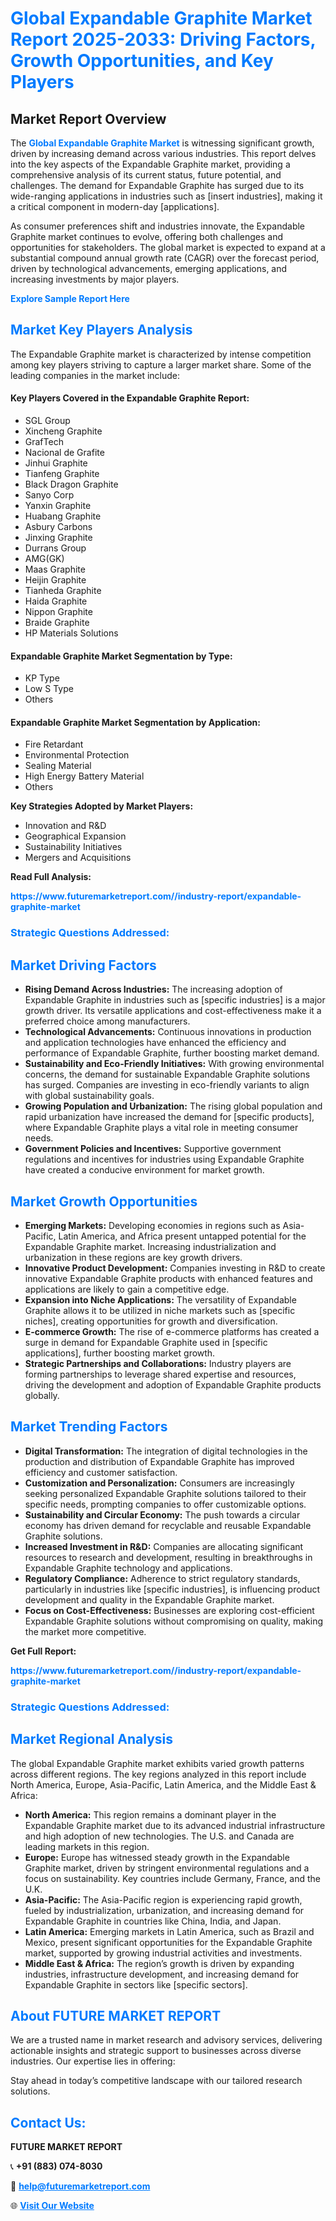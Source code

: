 <h1 style="color: #007BFF;">Global Expandable Graphite Market Report 2025-2033: Driving Factors, Growth Opportunities, and Key Players</h1>

<section id="overview">
<h2>Market Report Overview</h2>
<p>The <a href="https://www.futuremarketreport.com//industry-report/expandable-graphite-market" style="color: #007BFF; text-decoration: none;"><strong>Global Expandable Graphite Market</strong></a> is witnessing significant growth, driven by increasing demand across various industries. This report delves into the key aspects of the Expandable Graphite market, providing a comprehensive analysis of its current status, future potential, and challenges. The demand for Expandable Graphite has surged due to its wide-ranging applications in industries such as [insert industries], making it a critical component in modern-day [applications].</p>
<p>As consumer preferences shift and industries innovate, the Expandable Graphite market continues to evolve, offering both challenges and opportunities for stakeholders. The global market is expected to expand at a substantial compound annual growth rate (CAGR) over the forecast period, driven by technological advancements, emerging applications, and increasing investments by major players.</p>
</section>

<section id="overview">
<p><a href="https://www.futuremarketreport.com//request-sample/reportId=50366" style="color: #007BFF; text-decoration: none;"><strong>Explore Sample Report Here</strong></a></p>
</section>

<section id="key-players">
<h2 style="color: #007BFF;">Market Key Players Analysis</h2>
<p>The Expandable Graphite market is characterized by intense competition among key players striving to capture a larger market share. Some of the leading companies in the market include:</p>
<h4>Key Players Covered in the Expandable Graphite Report:</h4>
<ul><li>SGL Group</li><li>Xincheng Graphite</li><li>GrafTech</li><li>Nacional de Grafite</li><li>Jinhui Graphite</li><li>Tianfeng Graphite</li><li>Black Dragon Graphite</li><li>Sanyo Corp</li><li>Yanxin Graphite</li><li>Huabang Graphite</li><li>Asbury Carbons</li><li>Jinxing Graphite</li><li>Durrans Group</li><li>AMG(GK)</li><li>Maas Graphite</li><li>Heijin Graphite</li><li>Tianheda Graphite</li><li>Haida Graphite</li><li>Nippon Graphite</li><li>Braide Graphite</li><li>HP Materials Solutions</li></ul>
<h4>Expandable Graphite Market Segmentation by Type:</h4>
<ul><li>KP Type</li><li>Low S Type</li><li>Others</li></ul>

<h4>Expandable Graphite Market Segmentation by Application:</h4>
<ul><li>Fire Retardant</li><li>Environmental Protection</li><li>Sealing Material</li><li>High Energy Battery Material</li><li>Others</li></ul>
<p><strong>Key Strategies Adopted by Market Players:</strong></p>
<ul>
<li>Innovation and R&D</li>
<li>Geographical Expansion</li>
<li>Sustainability Initiatives</li>
<li>Mergers and Acquisitions</li>
</ul>
</section>

<section>
<p><strong>Read Full Analysis: </strong></p><a href="https://www.futuremarketreport.com//industry-report/expandable-graphite-market" style="color: #007BFF; text-decoration: none;"><strong>https://www.futuremarketreport.com//industry-report/expandable-graphite-market</strong></a>
<h3 style="color: #007BFF;">Strategic Questions Addressed:</h3>
</section>

<section id="driving-factors">
<h2 style="color: #007BFF;">Market Driving Factors</h2>
<ul>
<li><strong>Rising Demand Across Industries:</strong> The increasing adoption of Expandable Graphite in industries such as [specific industries] is a major growth driver. Its versatile applications and cost-effectiveness make it a preferred choice among manufacturers.</li>
<li><strong>Technological Advancements:</strong> Continuous innovations in production and application technologies have enhanced the efficiency and performance of Expandable Graphite, further boosting market demand.</li>
<li><strong>Sustainability and Eco-Friendly Initiatives:</strong> With growing environmental concerns, the demand for sustainable Expandable Graphite solutions has surged. Companies are investing in eco-friendly variants to align with global sustainability goals.</li>
<li><strong>Growing Population and Urbanization:</strong> The rising global population and rapid urbanization have increased the demand for [specific products], where Expandable Graphite plays a vital role in meeting consumer needs.</li>
<li><strong>Government Policies and Incentives:</strong> Supportive government regulations and incentives for industries using Expandable Graphite have created a conducive environment for market growth.</li>
</ul>
</section>

<section id="growth-opportunities">
<h2 style="color: #007BFF;">Market Growth Opportunities</h2>
<ul>
<li><strong>Emerging Markets:</strong> Developing economies in regions such as Asia-Pacific, Latin America, and Africa present untapped potential for the Expandable Graphite market. Increasing industrialization and urbanization in these regions are key growth drivers.</li>
<li><strong>Innovative Product Development:</strong> Companies investing in R&D to create innovative Expandable Graphite products with enhanced features and applications are likely to gain a competitive edge.</li>
<li><strong>Expansion into Niche Applications:</strong> The versatility of Expandable Graphite allows it to be utilized in niche markets such as [specific niches], creating opportunities for growth and diversification.</li>
<li><strong>E-commerce Growth:</strong> The rise of e-commerce platforms has created a surge in demand for Expandable Graphite used in [specific applications], further boosting market growth.</li>
<li><strong>Strategic Partnerships and Collaborations:</strong> Industry players are forming partnerships to leverage shared expertise and resources, driving the development and adoption of Expandable Graphite products globally.</li>
</ul>
</section>

<section id="trending-factors">
<h2 style="color: #007BFF;">Market Trending Factors</h2>
<ul>
<li><strong>Digital Transformation:</strong> The integration of digital technologies in the production and distribution of Expandable Graphite has improved efficiency and customer satisfaction.</li>
<li><strong>Customization and Personalization:</strong> Consumers are increasingly seeking personalized Expandable Graphite solutions tailored to their specific needs, prompting companies to offer customizable options.</li>
<li><strong>Sustainability and Circular Economy:</strong> The push towards a circular economy has driven demand for recyclable and reusable Expandable Graphite solutions.</li>
<li><strong>Increased Investment in R&D:</strong> Companies are allocating significant resources to research and development, resulting in breakthroughs in Expandable Graphite technology and applications.</li>
<li><strong>Regulatory Compliance:</strong> Adherence to strict regulatory standards, particularly in industries like [specific industries], is influencing product development and quality in the Expandable Graphite market.</li>
<li><strong>Focus on Cost-Effectiveness:</strong> Businesses are exploring cost-efficient Expandable Graphite solutions without compromising on quality, making the market more competitive.</li>
</ul>
</section>

<section>
<p><strong>Get Full Report: </strong></p><a href="https://www.futuremarketreport.com//industry-report/expandable-graphite-market" style="color: #007BFF; text-decoration: none;"><strong>https://www.futuremarketreport.com//industry-report/expandable-graphite-market</strong></a>
<h3 style="color: #007BFF;">Strategic Questions Addressed:</h3>
</section>


<section id="regional-analysis">
<h2 style="color: #007BFF;">Market Regional Analysis</h2>
<p>The global Expandable Graphite market exhibits varied growth patterns across different regions. The key regions analyzed in this report include North America, Europe, Asia-Pacific, Latin America, and the Middle East & Africa:</p>
<ul>
<li><strong>North America:</strong> This region remains a dominant player in the Expandable Graphite market due to its advanced industrial infrastructure and high adoption of new technologies. The U.S. and Canada are leading markets in this region.</li>
<li><strong>Europe:</strong> Europe has witnessed steady growth in the Expandable Graphite market, driven by stringent environmental regulations and a focus on sustainability. Key countries include Germany, France, and the U.K.</li>
<li><strong>Asia-Pacific:</strong> The Asia-Pacific region is experiencing rapid growth, fueled by industrialization, urbanization, and increasing demand for Expandable Graphite in countries like China, India, and Japan.</li>
<li><strong>Latin America:</strong> Emerging markets in Latin America, such as Brazil and Mexico, present significant opportunities for the Expandable Graphite market, supported by growing industrial activities and investments.</li>
<li><strong>Middle East & Africa:</strong> The region’s growth is driven by expanding industries, infrastructure development, and increasing demand for Expandable Graphite in sectors like [specific sectors].</li>
</ul>
</section>

<footer>
<h2 style="color: #007BFF;">About FUTURE MARKET REPORT</h2>
<p>We are a trusted name in market research and advisory services, delivering actionable insights and strategic support to businesses across diverse industries. Our expertise lies in offering:</p>

<p>Stay ahead in today’s competitive landscape with our tailored research solutions.</p>

<h2 style="color: #007BFF;">Contact Us:</h2>
<p><strong>FUTURE MARKET REPORT</strong></p>
<p>📞 <strong>+91 (883) 074-8030</strong></p>
<p>📧 <strong><a href="mailto:help@futuremarketreport.com" style="color: #007BFF;">help@futuremarketreport.com</a></strong></p>
<p>🌐 <strong><a href="https://www.futuremarketreport.com/" style="color: #007BFF;">Visit Our Website</a></strong></p>
</footer>